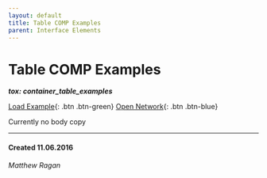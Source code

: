 ```yaml
---
layout: default
title: Table COMP Examples
parent: Interface Elements
---
```


# Table COMP Examples
***tox: container_table_examples***  

[Load Example](?remoteTox=https://github.com/raganmd/touchdesigner-community-examples-code/raw/main/tox/container_088_table_with_indicator.tox){: .btn .btn-green} [Open Network](?openNetwork=True){: .btn .btn-blue}

Currently no body copy

---
#### Created 11.06.2016
*Matthew Ragan*